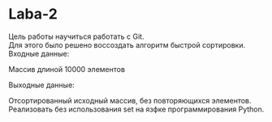 # Laba-2
Цель работы научиться работать с Git.                                                             
Для этого было решено воссоздать алгоритм быстрой сортировки.                                             
Входные данные:

Массив длиной 10000 элементов

Выходные данные:

Отсортированный исходный массив, без повторяющихся элементов.                                                 
Реализовать без использования set на язфке программирования Python.
